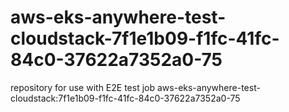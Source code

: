# aws-eks-anywhere-test-cloudstack-7f1e1b09-f1fc-41fc-84c0-37622a7352a0-75
repository for use with E2E test job aws-eks-anywhere-test-cloudstack:7f1e1b09-f1fc-41fc-84c0-37622a7352a0-75
